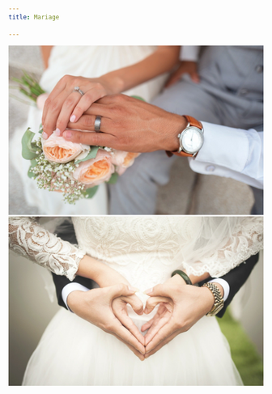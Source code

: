 ```yaml
---
title: Mariage

---
```

![Photo de mariage](/uploads/mariage1.jpg "Mariage1")![Photo de mariage](/uploads/mariage2.jpg "Mariage2")